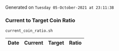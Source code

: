 Generated on `Tuesday 05-October-2021 at 23:11:38`

### Current to Target Coin Ratio
`current_coin_ratio.sh`

Date|Current|Target|Ratio
---|---|---|---
